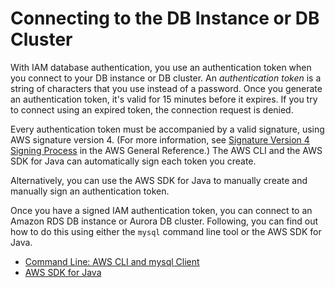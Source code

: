 # Connecting to the DB Instance or DB Cluster<a name="UsingWithRDS.IAMDBAuth.Connecting"></a>

With IAM database authentication, you use an authentication token when you connect to your DB instance or DB cluster\. An *authentication token* is a string of characters that you use instead of a password\. Once you generate an authentication token, it's valid for 15 minutes before it expires\. If you try to connect using an expired token, the connection request is denied\.

Every authentication token must be accompanied by a valid signature, using AWS signature version 4\. \(For more information, see [Signature Version 4 Signing Process](http://docs.aws.amazon.com/general/latest/gr/signature-version-4.html) in the AWS General Reference\.\) The AWS CLI and the AWS SDK for Java can automatically sign each token you create\. 

Alternatively, you can use the AWS SDK for Java to manually create and manually sign an authentication token\.

Once you have a signed IAM authentication token, you can connect to an Amazon RDS DB instance or Aurora DB cluster\. Following, you can find out how to do this using either the `mysql` command line tool or the AWS SDK for Java\.


+ [Command Line: AWS CLI and mysql Client](UsingWithRDS.IAMDBAuth.Connecting.AWSCLI.md)
+ [AWS SDK for Java](UsingWithRDS.IAMDBAuth.Connecting.Java.md)